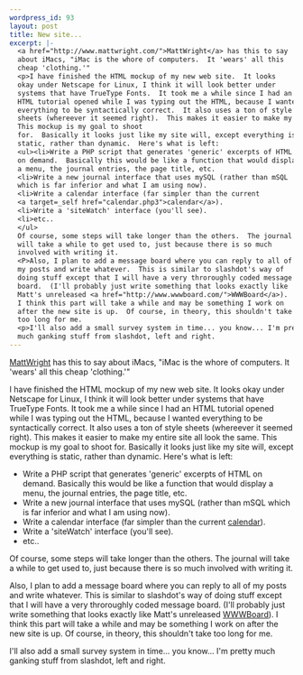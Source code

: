 ```yaml
--- 
wordpress_id: 93
layout: post
title: New site...
excerpt: |-
  <a href="http://www.mattwright.com/">MattWright</a> has this to say 
  about iMacs, "iMac is the whore of computers.  It 'wears' all this 
  cheap 'clothing.'"
  <p>I have finished the HTML mockup of my new web site.  It looks 
  okay under Netscape for Linux, I think it will look better under 
  systems that have TrueType Fonts.  It took me a while since I had an 
  HTML tutorial opened while I was typing out the HTML, because I wanted 
  everything to be syntactically correct.  It also uses a ton of style 
  sheets (whereever it seemed right).  This makes it easier to make my entire site all look the same.
  This mockup is my goal to shoot 
  for.  Basically it looks just like my site will, except everything is
  static, rather than dynamic.  Here's what is left:
  <ul><li>Write a PHP script that generates 'generic' excerpts of HTML 
  on demand.  Basically this would be like a function that would display 
  a menu, the journal entries, the page title, etc.
  <li>Write a new journal interface that uses mySQL (rather than mSQL 
  which is far inferior and what I am using now).
  <li>Write a calendar interface (far simpler than the current 
  <a target=_self href="calendar.php3">calendar</a>).
  <li>Write a 'siteWatch' interface (you'll see).
  <li>etc..
  </ul>
  Of course, some steps will take longer than the others.  The journal 
  will take a while to get used to, just because there is so much 
  involved with writing it.
  <P>Also, I plan to add a message board where you can reply to all of 
  my posts and write whatever.  This is similar to slashdot's way of 
  doing stuff except that I will have a very throroughly coded message 
  board.  (I'll probably just write something that looks exactly like 
  Matt's unreleased <a href="http://www.wwwboard.com/">WWWBoard</a>).
  I think this part will take a while and may be something I work on 
  after the new site is up.  Of course, in theory, this shouldn't take 
  too long for me.
  <p>I'll also add a small survey system in time... you know... I'm pretty 
  much ganking stuff from slashdot, left and right.
---
```

<a href="http://www.mattwright.com/">MattWright</a> has this to say 
about iMacs, "iMac is the whore of computers.  It 'wears' all this 
cheap 'clothing.'"
<p>I have finished the HTML mockup of my new web site.  It looks 
okay under Netscape for Linux, I think it will look better under 
systems that have TrueType Fonts.  It took me a while since I had an 
HTML tutorial opened while I was typing out the HTML, because I wanted 
everything to be syntactically correct.  It also uses a ton of style 
sheets (whereever it seemed right).  This makes it easier to make my entire site all look the same.
This mockup is my goal to shoot 
for.  Basically it looks just like my site will, except everything is
static, rather than dynamic.  Here's what is left:
<ul><li>Write a PHP script that generates 'generic' excerpts of HTML 
on demand.  Basically this would be like a function that would display 
a menu, the journal entries, the page title, etc.
<li>Write a new journal interface that uses mySQL (rather than mSQL 
which is far inferior and what I am using now).
<li>Write a calendar interface (far simpler than the current 
<a target=_self href="calendar.php3">calendar</a>).
<li>Write a 'siteWatch' interface (you'll see).
<li>etc..
</ul>
Of course, some steps will take longer than the others.  The journal 
will take a while to get used to, just because there is so much 
involved with writing it.
<P>Also, I plan to add a message board where you can reply to all of 
my posts and write whatever.  This is similar to slashdot's way of 
doing stuff except that I will have a very throroughly coded message 
board.  (I'll probably just write something that looks exactly like 
Matt's unreleased <a href="http://www.wwwboard.com/">WWWBoard</a>).
I think this part will take a while and may be something I work on 
after the new site is up.  Of course, in theory, this shouldn't take 
too long for me.
<p>I'll also add a small survey system in time... you know... I'm pretty 
much ganking stuff from slashdot, left and right.
